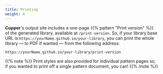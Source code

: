 ```yaml
---
title: Printing
weight: 4
---
```


**Cupper**'s output site includes a one-page {{% pattern "Print version" %}} of the generated library, available at `/print-version`. So, if your library base URL is `https://yourName.github.io/your-library`, you can print the whole library — to PDF if wanted — from the following address:

```
https://yourName.github.io/your-library/print-version
```

{{% note %}}
Print styles are also provided for individual pattern pages so, if you wanted to print off a single pattern document, you can!
{{% /note %}}
